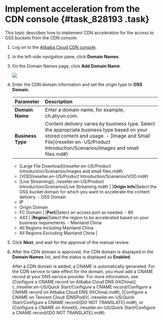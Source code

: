 # Implement acceleration from the CDN console {#task_828193 .task}

This topic describes how to implement CDN acceleration for the access to OSS buckets from the CDN console.

1.  Log on to the [Alibaba Cloud CDN console](https://partners-intl.aliyun.com/login-required#cdn).
2.  In the left-side navigation pane, click **Domain Names**.
3.  On the Domain Names page, click **Add Domain Name**. 

    ![](http://static-aliyun-doc.oss-cn-hangzhou.aliyuncs.com/assets/img/669802/156860455660439_en-US.png)

4.  Enter the CDN domain information and set the origin type to **OSS Domain**. 

    |Parameter|Description|
    |:--------|:----------|
    |**Domain Name**|Enter a domain name, for example, ch.aliyun.com.|
    |**Business Type**|Content delivery varies by business type. Select the appropriate business type based on your stored content and usage.     -   [Image and Small File](reseller.en-US/Product Introduction/Scenarios/Images and small files.md#)
    -   [Large File Download](reseller.en-US/Product Introduction/Scenarios/Images and small files.md#)
    -   [VOD](reseller.en-US/Product Introduction/Scenarios/VOD.md#)
    -   [Live Streaming](../reseller.en-US/Product Introduction/Scenarios/Live Streaming.md#)
 |
    |**Origin Info**|Select the OSS bucket domain for which you want to accelerate the content delivery.     -   OSS Domain
    -   IP
    -   Origin Domain
    -   FC Domain
 |
    |**Port**|Select an access port as needed.     -   80
    -   443
 |
    |**Region**|Select the region to be accelerated based on your business requirements.     -   Mainland China
    -   All Regions Including Mainland China
    -   All Regions Excluding Mainland China
 |

5.  Click **Next**, and wait for the approval of the manual review.
6.  After the CDN domain is approved, the CDN domain is displayed in the **Domain Names** list, and the status is displayed as **Enabled**. 

    After a CDN domain is added, a CNAME is automatically generated. For the CDN service to take effect for the domain, you must add a CNAME record at your DNS service provider. For more information, see [Configure a CNAME record on Alibaba Cloud DNS \(HiChina\)](../reseller.en-US/Quick Start/Configure a CNAME record/Configure a CNAME record on Alibaba Cloud DNS (HiChina).md#), [Configure a CNAME on Tencent Cloud \(DNSPod\)](../reseller.en-US/Quick Start/Configure a CNAME record/[DO NOT TRANSLATE].md#), or [Configure a CNAME on Xinnet](../reseller.en-US/Quick Start/Configure a CNAME record/[DO NOT TRANSLATE].md#).


